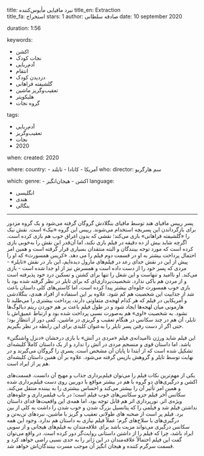 
title: نبرد مافیایی مأیوس‌کننده 
title_en: Extraction  
title_fa: استخراج 
stars: 1
author: صادقه سلطانی
date: 10 september 2020

duration: 1:56

keywords:
  - اکشن
  - نجات کودک
  - آدم‌ربایی
  - انتقام
  - دزدیدن کودک
  - گلشیفته فراهانی
  - تعقیب‌وگریز ماشین
  - هلیکوپتر
  - گروه نجات

tags:
  - آدم‌ربایی
  - تعقیب‌وگریز
  - نجات
  - 2020  

when:
  created: 2020

where:
  country:
    - آمریکا 
    - کانادا
    - تایلند
who:
  director: سم هارگریو

which:
  genre:
    - اکشن
    - هیجان‌انگیز
  language: 
   - انگلیسی
   - هندی
   - بنگالی

---

پسر رییس مافیای هند توسط مافیای بنگلادش گروگان گرفته می‌شود و یک گروه مزدور برای بازگرداندن این پسربچه استخدام می‌شوند. رییس این گروه «نیک» است. نقش نیک را «گلشیفته فراهانی» بازی می‌کند؛ نقشی که بدون اغراق خوب هم بازی کرده است. اگرچه شاید بیش از ده دقیقه در فیلم بازی نکند، اما آن‌قدر این نقش را به‌خوبی بازی کرده است که مورد توجه بینندگان و البته منتقدان بسیاری قرار گرفته است و همین امر احتمال پرداخت بیشتر به او در قسمت دوم فیلم را می دهد. «کریس همسورث» که او را پیش از این در نقش خدای رعد در فیلم‌های مارول دیده‌ایم، این بار در نقش «تایلر» - مردی که پسر خود را از دست داده است و همسرش نیز از او جدا شده است - بازی می‌کند. او ناامید و تنهاست و این شغل را تنها برای کشتن و تسکین درد خود پذیرفته است و از مردن هم باکی ندارد. شخصیت‌پردازی‌ای که برای تایلر در نظر گرفته شده بود با بازی خوب همسورث جلوه‌ای بیشتر پیدا کرده است، اما کاستی‌های کلی داستان باعث شد از جذابیت این شخصیت هم کم شود. علاوه بر این استفاده از افراد هندی، بنگلادشی و آمریکایی در فیلم که هر کدام لهجه‌‌ی متفاوتی دارند، پرداخت بیشتری را می‌طلبد تا هارمونی میان لهجه‌ها ایجاد شود و در طول فیلم باعث بر هم خوردن ریتم دیالوگ‌ها نشود. به شخصیت «اوی» هم به‌صورت نسبی پرداخت شده بود و ارتباط عمیق‌اش با تایلر، آن هم در چند سکانس در هنگام تعقیب و گریزی در ماشین، کمی دور از انتظار بود؛ حتی اگر از دست رفتن پسر تایلر را به‌عنوان کلیدی برای این رابطه در نظر بگیریم.

این فیلم شاید ورژن ناامیدانه‌ی فیلم «مردی در آتش» با بازی درخشان «دنزل واشنگتن» باشد. اما داستان قوی و منسجم مردی در آتش را ندارد و از یک داستان کاملاً کلیشه‌ای تشکیل شده است که از ابتدا تا پایان آن مشخص است. پسری را گروگان می‌گیرند و در نهایت توسط تایلر و گروهش بازپس گرفته می‌شود. علاوه بر آن همین داستان کلیشه‌ای هم پر از ایراد است. 

یکی از مهم‌ترین نکات فیلم را می‌توان فیلم‌برداری جذاب و مهیج آن دانست. قسمت‌های اکشن و درگیری‌های دو گروه با هم در بیشتر مواقع با دوربین روی دست فیلم‌برداری شده و همین امر تأثیر آن را بیشتر می‌کند و احساس بیشتری را به بیننده منتقل می‌کند. سکانس آخر فیلم جزو سکانس‌های خوب فیلم است؛ در باب فیلمبرداری و جلوه‌های ویژه‌ی اثر. نورپردازی اثر هم قابل توجه بود، اما همه‌ی این واقعیت‌ها فدای داستان نداشتن فیلم شد و فیلمی را که پتانسیل بزرگ شدن و خوب شدن را داشت به کلی از بین برد. فیلم پر است از صحنه های طولانی تعقیب و گریز با ماشین، نبردهای تن‌به‌تن و درگیری‌های با سلاح‌های گرم؛ عملاً فیلم نیازی به داستان هم ندارد. وجود این همه سکانس‌ درگیری می‌تواند مزیت باشد برای علاقه‌مندان به فیلم‌های هیجانی و از سویی ایراد باشد، چرا که فیلم را از داشتن داستانی روایت‌گر دور کرده است. در واقع می‌توان گفت این فیلم احتمالاً علاقه‌مندان در این ژانر را به حدی نسبی راضی خواهد کرد و قسمت سرگرم کننده و هیجان انگیز آن موجب مسرت بینندگان‌اش خواهد شد.